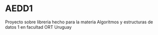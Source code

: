 # AEDD1
Proyecto sobre libreria hecho para la materia Algoritmos y estructuras de datos 1 en facultad ORT Uruguay
